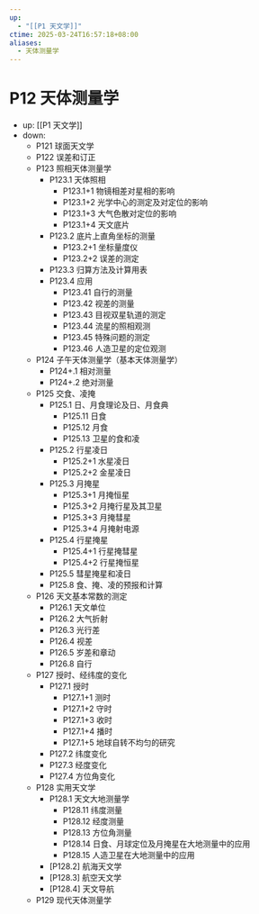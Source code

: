 ```yaml
---
up:
  - "[[P1 天文学]]"
ctime: 2025-03-24T16:57:18+08:00
aliases:
  - 天体测量学
---
```


# P12 天体测量学

- up: [[P1 天文学]]
- down:	
	- P121 球面天文学
	- P122 误差和订正
	- P123 照相天体测量学
		- P123.1 天体照相
			- P123.1+1 物镜相差对星相的影响
			- P123.1+2 光学中心的测定及对定位的影响
			- P123.1+3 大气色散对定位的影响
			- P123.1+4 天文底片
		- P123.2 底片上直角坐标的测量
			- P123.2+1 坐标量度仪
			- P123.2+2 误差的测定
		- P123.3 归算方法及计算用表
		- P123.4 应用
			- P123.41 自行的测量
			- P123.42 视差的测量
			- P123.43 目视双星轨道的测定
			- P123.44 流星的照相观测
			- P123.45 特殊问题的测定
			- P123.46 人造卫星的定位观测
	- P124 子午天体测量学（基本天体测量学）
		- P124+.1 相对测量
		- P124+.2 绝对测量
	- P125 交食、凌掩
		- P125.1 日、月食理论及日、月食典
			- P125.11 日食
			- P125.12 月食
			- P125.13 卫星的食和凌
		- P125.2 行星凌日
			- P125.2+1 水星凌日
			- P125.2+2 金星凌日
		- P125.3 月掩星
			- P125.3+1 月掩恒星
			- P125.3+2 月掩行星及其卫星
			- P125.3+3 月掩彗星
			- P125.3+4 月掩射电源
		- P125.4 行星掩星
			- P125.4+1 行星掩彗星
			- P125.4+2 行星掩恒星
		- P125.5 彗星掩星和凌日
		- P125.8 食、掩、凌的预报和计算
	- P126 天文基本常数的测定
		- P126.1 天文单位
		- P126.2 大气折射
		- P126.3 光行差
		- P126.4 视差
		- P126.5 岁差和章动
		- P126.8 自行
	- P127 授时、经纬度的变化
		- P127.1 授时
			- P127.1+1 测时
			- P127.1+2 守时
			- P127.1+3 收时
			- P127.1+4 播时
			- P127.1+5 地球自转不均匀的研究
		- P127.2 纬度变化
		- P127.3 经度变化
		- P127.4 方位角变化
	- P128 实用天文学
		- P128.1 天文大地测量学
			- P128.11 纬度测量
			- P128.12 经度测量
			- P128.13 方位角测量
			- P128.14 日食、月球定位及月掩星在大地测量中的应用
			- P128.15 人造卫星在大地测量中的应用
		- [P128.2] 航海天文学
		- [P128.3] 航空天文学
		- [P128.4] 天文导航
	- P129 现代天体测量学
	
